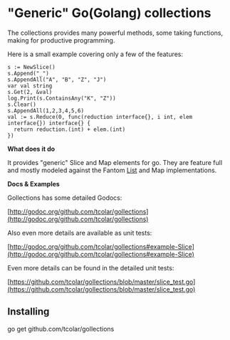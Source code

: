 "Generic" Go(Golang) collections
=================================

The collections provides many powerful methods, some taking functions, making for productive programming.

Here is a small example covering only a few of the features:

    s := NewSlice()
    s.Append("_")
    s.AppendAll("A", "B", "Z", "J")
    var val string
    s.Get(2, &val)
    log.Print(s.ContainsAny("K", "Z"))
    s.Clear()
    s.AppendAll(1,2,3,4,5,6)
    val := s.Reduce(0, func(reduction interface{}, i int, elem interface{}) interface{} {
      return reduction.(int) + elem.(int)
    })

**What does it do**

It provides "generic" Slice and Map elements for go.
They are feature full and mostly modeled against the Fantom [List](http://fantom.org/doc/sys/List.html) and Map implementations.

**Docs & Examples**

Gollections has some detailed Godocs:

[http://godoc.org/github.com/tcolar/gollections](http://godoc.org/github.com/tcolar/gollections)

Also even more details are available as unit tests:

[http://godoc.org/github.com/tcolar/gollections#example-Slice](http://godoc.org/github.com/tcolar/gollections#example-Slice)

Even more details can be found in the detailed unit tests:

[https://github.com/tcolar/gollections/blob/master/slice_test.go](https://github.com/tcolar/gollections/blob/master/slice_test.go)

Installing
----------
go get github.com/tcolar/gollections

